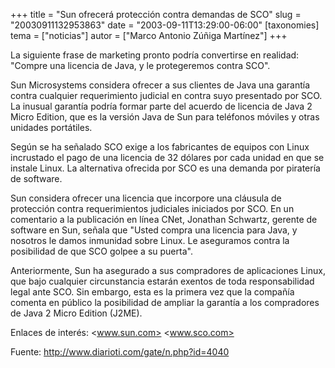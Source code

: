 +++
title = "Sun ofrecerá protección contra demandas de SCO"
slug = "20030911132953863"
date = "2003-09-11T13:29:00-06:00"
[taxonomies]
tema = ["noticias"]
autor = ["Marco Antonio Zúñiga Martínez"]
+++

La siguiente frase de marketing pronto podría convertirse en realidad:
&quot;Compre una licencia de Java, y le protegeremos contra SCO&quot;.

Sun Microsystems considera ofrecer a sus clientes de Java una garantía
contra cualquier requerimiento judicial en contra suyo presentado por
SCO. La inusual garantía podría formar parte del acuerdo de licencia de
Java 2 Micro Edition, que es la versión Java de Sun para teléfonos
móviles y otras unidades portátiles.

<!-- more -->
Según se ha señalado SCO exige a los fabricantes de equipos con Linux
incrustado el pago de una licencia de 32 dólares por cada unidad en que
se instale Linux. La alternativa ofrecida por SCO es una demanda por
piratería de software.

Sun considera ofrecer una licencia que incorpore una cláusula de
protección contra requerimientos judiciales iniciados por SCO. En un
comentario a la publicación en línea CNet, Jonathan Schwartz, gerente de
software en Sun, señala que &quot;Usted compra una licencia para Java, y
nosotros le damos inmunidad sobre Linux. Le aseguramos contra la
posibilidad de que SCO golpee a su puerta&quot;.

Anteriormente, Sun ha asegurado a sus compradores de aplicaciones Linux,
que bajo cualquier circunstancia estarán exentos de toda responsabilidad
legal ante SCO. Sin embargo, esta es la primera vez que la compañía
comenta en público la posibilidad de ampliar la garantía a los
compradores de Java 2 Micro Edition (J2ME).

Enlaces de interés: <www.sun.com> <www.sco.com>

Fuente: <http://www.diarioti.com/gate/n.php?id=4040>
